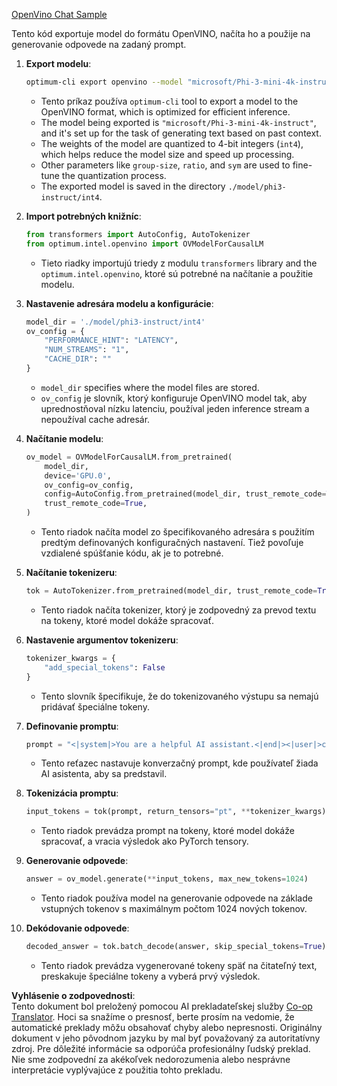 <!--
CO_OP_TRANSLATOR_METADATA:
{
  "original_hash": "a2a54312eea82ac654fb0f6d39b1f772",
  "translation_date": "2025-05-09T16:00:11+00:00",
  "source_file": "md/02.Application/01.TextAndChat/Phi3/E2E_OpenVino_Chat.md",
  "language_code": "sk"
}
-->
[OpenVino Chat Sample](../../../../../../code/06.E2E/E2E_OpenVino_Chat_Phi3-instruct.ipynb)

Tento kód exportuje model do formátu OpenVINO, načíta ho a použije na generovanie odpovede na zadaný prompt.

1. **Export modelu**:
   ```bash
   optimum-cli export openvino --model "microsoft/Phi-3-mini-4k-instruct" --task text-generation-with-past --weight-format int4 --group-size 128 --ratio 0.6 --sym --trust-remote-code ./model/phi3-instruct/int4
   ```
   - Tento príkaz používa `optimum-cli` tool to export a model to the OpenVINO format, which is optimized for efficient inference.
   - The model being exported is `"microsoft/Phi-3-mini-4k-instruct"`, and it's set up for the task of generating text based on past context.
   - The weights of the model are quantized to 4-bit integers (`int4`), which helps reduce the model size and speed up processing.
   - Other parameters like `group-size`, `ratio`, and `sym` are used to fine-tune the quantization process.
   - The exported model is saved in the directory `./model/phi3-instruct/int4`.

2. **Import potrebných knižníc**:
   ```python
   from transformers import AutoConfig, AutoTokenizer
   from optimum.intel.openvino import OVModelForCausalLM
   ```
   - Tieto riadky importujú triedy z modulu `transformers` library and the `optimum.intel.openvino`, ktoré sú potrebné na načítanie a použitie modelu.

3. **Nastavenie adresára modelu a konfigurácie**:
   ```python
   model_dir = './model/phi3-instruct/int4'
   ov_config = {
       "PERFORMANCE_HINT": "LATENCY",
       "NUM_STREAMS": "1",
       "CACHE_DIR": ""
   }
   ```
   - `model_dir` specifies where the model files are stored.
   - `ov_config` je slovník, ktorý konfiguruje OpenVINO model tak, aby uprednostňoval nízku latenciu, používal jeden inference stream a nepoužíval cache adresár.

4. **Načítanie modelu**:
   ```python
   ov_model = OVModelForCausalLM.from_pretrained(
       model_dir,
       device='GPU.0',
       ov_config=ov_config,
       config=AutoConfig.from_pretrained(model_dir, trust_remote_code=True),
       trust_remote_code=True,
   )
   ```
   - Tento riadok načíta model zo špecifikovaného adresára s použitím predtým definovaných konfiguračných nastavení. Tiež povoľuje vzdialené spúšťanie kódu, ak je to potrebné.

5. **Načítanie tokenizeru**:
   ```python
   tok = AutoTokenizer.from_pretrained(model_dir, trust_remote_code=True)
   ```
   - Tento riadok načíta tokenizer, ktorý je zodpovedný za prevod textu na tokeny, ktoré model dokáže spracovať.

6. **Nastavenie argumentov tokenizeru**:
   ```python
   tokenizer_kwargs = {
       "add_special_tokens": False
   }
   ```
   - Tento slovník špecifikuje, že do tokenizovaného výstupu sa nemajú pridávať špeciálne tokeny.

7. **Definovanie promptu**:
   ```python
   prompt = "<|system|>You are a helpful AI assistant.<|end|><|user|>can you introduce yourself?<|end|><|assistant|>"
   ```
   - Tento reťazec nastavuje konverzačný prompt, kde používateľ žiada AI asistenta, aby sa predstavil.

8. **Tokenizácia promptu**:
   ```python
   input_tokens = tok(prompt, return_tensors="pt", **tokenizer_kwargs)
   ```
   - Tento riadok prevádza prompt na tokeny, ktoré model dokáže spracovať, a vracia výsledok ako PyTorch tensory.

9. **Generovanie odpovede**:
   ```python
   answer = ov_model.generate(**input_tokens, max_new_tokens=1024)
   ```
   - Tento riadok používa model na generovanie odpovede na základe vstupných tokenov s maximálnym počtom 1024 nových tokenov.

10. **Dekódovanie odpovede**:
    ```python
    decoded_answer = tok.batch_decode(answer, skip_special_tokens=True)[0]
    ```
    - Tento riadok prevádza vygenerované tokeny späť na čitateľný text, preskakuje špeciálne tokeny a vyberá prvý výsledok.

**Vyhlásenie o zodpovednosti**:  
Tento dokument bol preložený pomocou AI prekladateľskej služby [Co-op Translator](https://github.com/Azure/co-op-translator). Hoci sa snažíme o presnosť, berte prosím na vedomie, že automatické preklady môžu obsahovať chyby alebo nepresnosti. Originálny dokument v jeho pôvodnom jazyku by mal byť považovaný za autoritatívny zdroj. Pre dôležité informácie sa odporúča profesionálny ľudský preklad. Nie sme zodpovední za akékoľvek nedorozumenia alebo nesprávne interpretácie vyplývajúce z použitia tohto prekladu.